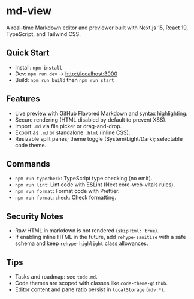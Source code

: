 # md-view

A real-time Markdown editor and previewer built with Next.js 15, React 19, TypeScript, and Tailwind CSS.

## Quick Start

- Install: `npm install`
- Dev: `npm run dev` → <http://localhost:3000>
- Build: `npm run build` then `npm run start`

## Features

- Live preview with GitHub Flavored Markdown and syntax highlighting.
- Secure rendering (HTML disabled by default to prevent XSS).
- Import `.md` via file picker or drag-and-drop.
- Export as `.md` or standalone `.html` (inline CSS).
- Resizable split panes; theme toggle (System/Light/Dark); selectable code theme.

## Commands

- `npm run typecheck`: TypeScript type checking (no emit).
- `npm run lint`: Lint code with ESLint (Next core-web-vitals rules).
- `npm run format`: Format code with Prettier.
- `npm run format:check`: Check formatting.

## Security Notes

- Raw HTML in markdown is not rendered (`skipHtml: true`).
- If enabling inline HTML in the future, add `rehype-sanitize` with a safe schema and keep `rehype-highlight` class allowances.

## Tips

- Tasks and roadmap: see `todo.md`.
- Code themes are scoped with classes like `code-theme-github`.
- Editor content and pane ratio persist in `localStorage` (`mdv:*`).

